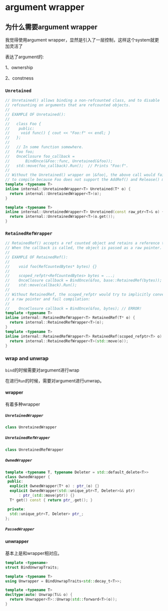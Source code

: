# argument wrapper

## 为什么需要argument wrapper

我觉得使用argument wrapper，显然是引入了一层控制，这样这个system就更加灵活了

表达了argument的:

1、ownership 

2、constness

### `Unretained`

```C++
// Unretained() allows binding a non-refcounted class, and to disable
// refcounting on arguments that are refcounted objects.
//
// EXAMPLE OF Unretained():
//
//   class Foo {
//    public:
//     void func() { cout << "Foo:f" << endl; }
//   };
//
//   // In some function somewhere.
//   Foo foo;
//   OnceClosure foo_callback =
//       BindOnce(&Foo::func, Unretained(&foo));
//   std::move(foo_callback).Run();  // Prints "Foo:f".
//
// Without the Unretained() wrapper on |&foo|, the above call would fail
// to compile because Foo does not support the AddRef() and Release() methods.
template <typename T>
inline internal::UnretainedWrapper<T> Unretained(T* o) {
  return internal::UnretainedWrapper<T>(o);
}

template <typename T>
inline internal::UnretainedWrapper<T> Unretained(const raw_ptr<T>& o) {
  return internal::UnretainedWrapper<T>(o.get());
}


```

### `RetainedRefWrapper`

```C++
// RetainedRef() accepts a ref counted object and retains a reference to it.
// When the callback is called, the object is passed as a raw pointer.
//
// EXAMPLE OF RetainedRef():
//
//    void foo(RefCountedBytes* bytes) {}
//
//    scoped_refptr<RefCountedBytes> bytes = ...;
//    OnceClosure callback = BindOnce(&foo, base::RetainedRef(bytes));
//    std::move(callback).Run();
//
// Without RetainedRef, the scoped_refptr would try to implicitly convert to
// a raw pointer and fail compilation:
//
//    OnceClosure callback = BindOnce(&foo, bytes); // ERROR!
template <typename T>
inline internal::RetainedRefWrapper<T> RetainedRef(T* o) {
  return internal::RetainedRefWrapper<T>(o);
}
template <typename T>
inline internal::RetainedRefWrapper<T> RetainedRef(scoped_refptr<T> o) {
  return internal::RetainedRefWrapper<T>(std::move(o));
}
```

### wrap and unwrap

`bind`的时候需要对argument进行wrap

在进行`Run`的时候，需要对argument进行unwrap。


#### wrapper
有着多种wrapper
##### `UnretainedWrapper`

```C++
class UnretainedWrapper 
```
##### `UnretainedRefWrapper`

```C++
class UnretainedRefWrapper 
```
##### `OwnedWrapper` 

```C++
template <typename T, typename Deleter = std::default_delete<T>>
class OwnedWrapper {
 public:
  explicit OwnedWrapper(T* o) : ptr_(o) {}
  explicit OwnedWrapper(std::unique_ptr<T, Deleter>&& ptr)
      : ptr_(std::move(ptr)) {}
  T* get() const { return ptr_.get(); }

 private:
  std::unique_ptr<T, Deleter> ptr_;
};
```

##### `PassedWrapper`


#### unwrapper
基本上是和wrapper相对应。


```C++
template <typename>
struct BindUnwrapTraits;

template <typename T>
using Unwrapper = BindUnwrapTraits<std::decay_t<T>>;

template <typename T>
decltype(auto) Unwrap(T&& o) {
  return Unwrapper<T>::Unwrap(std::forward<T>(o));
}
```


